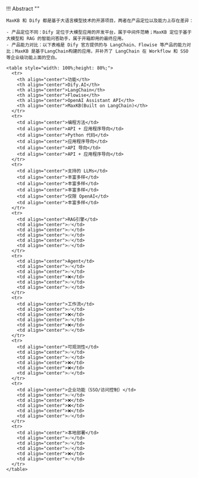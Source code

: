 !!! Abstract ""

    MaxKB 和 Dify 都是基于大语言模型技术的开源项目，两者在产品定位以及能力上存在差异：

    - 产品定位不同：Dify 定位于大模型应用的开发平台，属于中间件范畴；MaxKB 定位于基于大模型和 RAG 的智能问答助手，属于开箱即用的最终应用。
    - 产品能力对比：以下表格是 Dify 官方提供的与 LangChain、Flowise 等产品的能力对比；MaxKB 是基于LangChain构建的应用，并补齐了 LangChain 在 Workflow 和 SSO 等企业级功能上面的空白。

    <table style="width: 100%;height: 80%;">
      <tr>
        <th align="center">功能</th>
        <th align="center">Dify.AI</th>
        <th align="center">LangChain</th>
        <th align="center">Flowise</th>
        <th align="center">OpenAI Assistant API</th>
        <th align="center">MaxKB(Built on LangChain)</th>
      </tr>
      <tr>
        <td align="center">编程方法</td>
        <td align="center">API + 应用程序导向</td>
        <td align="center">Python 代码</td>
        <td align="center">应用程序导向</td>
        <td align="center">API 导向</td>
        <td align="center">API + 应用程序导向</td>
      </tr>
      <tr>
        <td align="center">支持的 LLMs</td>
        <td align="center">丰富多样</td>
        <td align="center">丰富多样</td>
        <td align="center">丰富多样</td>
        <td align="center">仅限 OpenAI</td>
        <td align="center">丰富多样</td>
      </tr>
      <tr>
        <td align="center">RAG引擎</td>
        <td align="center">✅</td>
        <td align="center">✅</td>
        <td align="center">✅</td>
        <td align="center">✅</td>
        <td align="center">✅</td>
      </tr>
      <tr>
        <td align="center">Agent</td>
        <td align="center">✅</td>
        <td align="center">✅</td>
        <td align="center">❌</td>
        <td align="center">✅</td>
        <td align="center">✅</td>
      </tr>
      <tr>
        <td align="center">工作流</td>
        <td align="center">✅</td>
        <td align="center">❌</td>
        <td align="center">✅</td>
        <td align="center">❌</td>
        <td align="center">✅</td>
      </tr>
      <tr>
        <td align="center">可观测性</td>
        <td align="center">✅</td>
        <td align="center">✅</td>
        <td align="center">❌</td>
        <td align="center">❌</td>
        <td align="center">✅</td>
      </tr>
      <tr>
        <td align="center">企业功能（SSO/访问控制）</td>
        <td align="center">✅</td>
        <td align="center">❌</td>
        <td align="center">❌</td>
        <td align="center">❌</td>
        <td align="center">✅</td>
      </tr>
      <tr>
        <td align="center">本地部署</td>
        <td align="center">✅</td>
        <td align="center">✅</td>
        <td align="center">✅</td>
        <td align="center">❌</td>
        <td align="center">✅</td>
      </tr>
    </table>